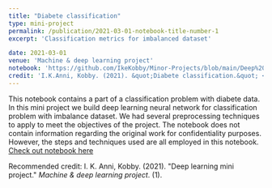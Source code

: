 ```yaml
---
title: "Diabete classification"
type: mini-project
permalink: /publication/2021-03-01-notebook-title-number-1
excerpt: 'Classification metrics for imbalanced dataset'

date: 2021-03-01
venue: 'Machine & deep learning project'
notebook: 'https://github.com/IkeKobby/Minor-Projects/blob/main/Deep%20learning%20project-diabetic_patient_classification.ipynb'
credit: 'I.K.Anni, Kobby. (2021). &quot;Diabete classification.&quot; <i>Machine & deep learning project</i>. 1(1).'
---
```

This notebook contains a part of a classification problem with diabete data. In this mini project we build deep learning neural network for classification problem with imbalance dataset. We had several preprocessing techniques to apply to meet the objectives of the project. The notebook does not contain information regarding the original work for confidentiality purposes. However, the steps and techniques used are all employed in this notebook.
[Check out notebook here](https://github.com/IkeKobby/Minor-Projects/blob/main/Deep%20learning%20project-diabetic_patient_classification.ipynb)

Recommended credit: I. K. Anni, Kobby. (2021). "Deep learning mini project." <i>Machine & deep learning project</i>. (1).
